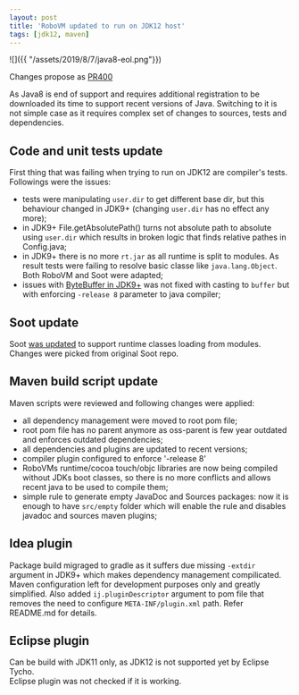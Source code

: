```yaml
---
layout: post
title: 'RoboVM updated to run on JDK12 host'
tags: [jdk12, maven]
---
```


![]({{ "/assets/2019/8/7/java8-eol.png"}})

Changes propose as [PR400](https://github.com/MobiVM/robovm/pull/400)

As Java8 is end of support and requires additional registration to be downloaded its time to support recent versions of Java. Switching to it is not simple case as it requires complex set of changes to sources, tests and dependencies. 

## Code and unit tests update 
First thing that was failing when trying to run on JDK12 are compiler's tests. Followings were the issues: 
<!-- more -->
* tests were manipulating `user.dir` to get different base dir, but this behaviour changed in JDK9+ (changing `user.dir` has no effect any more);
* in JDK9+ File.getAbsolutePath() turns not absolute path to absolute using `user.dir` which results in broken logic that finds relative pathes in Config.java;
* in JDK9+ there is no more `rt.jar` as all runtime is split to modules. As result tests were failing to resolve basic classe like `java.lang.Object`. Both RoboVM and Soot were adapted; 
* issues with [ByteBuffer in JDK9+](https://www.reddit.com/r/androiddev/comments/ah194v/javaniobytebuffer_java_9_compiler_and_android/) was not fixed with casting to `buffer` but with enforcing `-release 8` parameter to java compiler;

## Soot update 
Soot [was updated](https://github.com/dkimitsa/soot/commit/6fa8247bbc2244be2c18b269b22168ffadfaa6da) to support runtime classes loading from modules. Changes were picked from original Soot repo. 

## Maven build script update
Maven scripts were reviewed and following changes were applied:
* all dependency management were moved to root pom file;
* root pom file has no parent anymore as oss-parent is few year outdated and enforces outdated dependencies;
* all dependencies and plugins are updated to recent versions;
* compiler plugin configured to enforce '-release 8'
* RoboVMs runtime/cocoa touch/objc libraries are now being compiled without JDKs boot classes, so there is no more conflicts and allows recent java to be used to compile them;
* simple rule to generate empty JavaDoc and Sources packages: now it is enough to have `src/empty` folder which will enable the rule and disables javadoc and sources maven plugins; 

## Idea plugin 
Package build migraged to gradle as it suffers due missing `-extdir` argument in JDK9+ which makes dependency management compilicated. Maven configuration left for development purposes only and greatly simplified. Also added `ij.pluginDescriptor` argument to pom file that removes the need to configure `META-INF/plugin.xml` path. Refer README.md for details.

## Eclipse plugin 
Can be build with JDK11 only, as JDK12 is not supported yet by Eclipse Tycho.  
Eclipse plugin was not checked if it is working.

